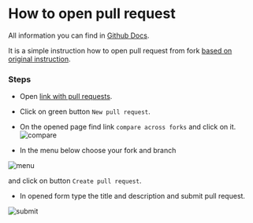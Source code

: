 # How to open pull request

All information you can find in [Github Docs](https://docs.github.com/en).

It is a simple instruction how to open pull request from fork [based on original instruction](https://docs.github.com/en/pull-requests/collaborating-with-pull-requests/proposing-changes-to-your-work-with-pull-requests/creating-a-pull-request-from-a-fork).

### Steps

- Open [link with pull requests](https://github.com/Wandalen/game_chess/pulls).

- Click on green button `New pull request`.

- On the opened page find link `compare across forks` and click on it.
![compare](https://docs.github.com/assets/cb-10913/images/help/pull_requests/compare-across-forks-link.png)

- In the menu below choose your fork and branch

![menu](https://docs.github.com/assets/cb-44606/images/help/pull_requests/choose-base-fork-and-branch.png)

and click on button `Create pull request`.

- In opened form type the title and description and submit pull request.

![submit](https://docs.github.com/assets/cb-26223/images/help/pull_requests/pullrequest-send.png)

